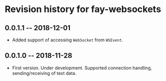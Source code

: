# Revision history for fay-websockets

## 0.0.1.1 -- 2018-12-01

* Added support of accessing `WebSocket` from `WSEvent`.

## 0.0.1.0 -- 2018-11-28

* First version. Under development. Supported connection handling, sending/receiving of text data.
